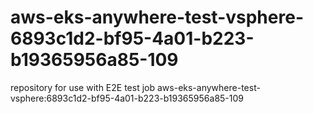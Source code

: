 # aws-eks-anywhere-test-vsphere-6893c1d2-bf95-4a01-b223-b19365956a85-109
repository for use with E2E test job aws-eks-anywhere-test-vsphere:6893c1d2-bf95-4a01-b223-b19365956a85-109
